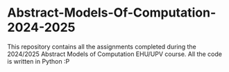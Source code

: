 # Abstract-Models-Of-Computation-2024-2025
This repository contains all the assignments completed during the 2024/2025 Abstract Models of Computation EHU/UPV course. All the code is written in Python :P
